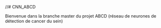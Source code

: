 //# CNN_ABCD

Bienvenue dans la branche master du projet ABCD (réseau de neurones de détection de cancer du sein)
